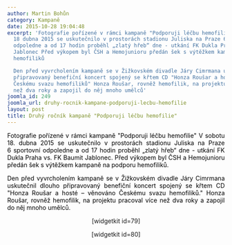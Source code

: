 ```yaml
---
author: Martin Bohůn
category: Kampaně
date: 2015-10-28 19:04:48
excerpt: 'Fotografie pořízené v rámci kampaně "Podporuji léčbu hemofilie" V sobotu
  18 dubna 2015 se uskutečnilo v prostorách stadionu Juliska na Praze 6 sportovní
  odpoledne a od 17 hodin proběhl „zlatý hřeb“ dne - utkání FK Dukla Praha vs FK Baumit
  Jablonec Před výkopem byl ČSH a Hemojunioru předán šek s výtěžkem kampaně na podporu
  hemofiliků

  Den před vyvrcholením kampaně se v Žižkovském divadle Járy Cimrmana uskutečnil dlouho
  připravovaný benefiční koncert spojený se křtem CD "Honza Roušar a hosté – věnováno
  Českému svazu hemofiliků" Honza Roušar, rovněž hemofilik, na projektu pracoval více
  než dva roky a zapojil do něj mnoho umělců'
joomla_id: 249
joomla_url: druhy-rocnik-kampane-podporuji-lecbu-hemofilie
layout: post
title: Druhý ročník kampaně "Podporuji léčbu hemofilie"
---
```


<p style="text-align: justify;"><span style="color: #000000;">Fotografie pořízené v rámci kampaně "Podporuji léčbu hemofilie" V sobotu 18. dubna 2015 se uskutečnilo v prostorách stadionu Juliska na Praze 6 sportovní odpoledne a od 17 hodin proběhl „zlatý hřeb“ dne - utkání FK Dukla Praha vs. FK Baumit Jablonec. Před výkopem byl ČSH a Hemojunioru předán šek s výtěžkem kampaně na podporu hemofiliků.</span></p>
<p style="text-align: justify;"><span style="color: #000000;">Den před vyvrcholením kampaně se v Žižkovském divadle Járy Cimrmana uskutečnil dlouho připravovaný benefiční koncert spojený se křtem CD "Honza Roušar a hosté – věnováno Českému svazu hemofiliků." Honza Roušar, rovněž hemofilik, na projektu pracoval více než dva roky a zapojil do něj mnoho umělců.</span></p>

<p style="text-align: center;"><span style="text-align: center;">[widgetkit id=79]</span></p>
<p style="text-align: center;"><span><span>[widgetkit id=80]</span><br /></span></p>